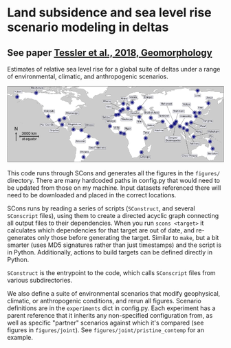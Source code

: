 # Land subsidence and sea level rise scenario modeling in deltas

## See paper [Tessler et al., 2018, Geomorphology](https://www.sciencedirect.com/science/article/pii/S0169555X1730209X)

Estimates of relative sea level rise for a global suite of deltas under a range
of environmental, climatic, and anthropogenic scenarios.

![Global deltas modeled](figures/global_delta_map.png?raw=true)

This code runs through SCons and generates all the figures in the `figures/`
directory. There are many hardcoded paths in config.py that would need to be
updated from those on my machine. Input datasets referenced there will need to
be downloaded and placed in the correct locations.

SCons runs by reading a series of scripts (`SConstruct`, and several
`SConscript` files), using them to create a directed acyclic graph connecting
all output files to their dependencies. When you run `scons <target>` it
calculates which dependencies for that target are out of date, and re-generates
only those before generating the target. Similar to `make`, but a bit smarter
(uses MD5 signatures rather than just timestamps) and the script is in Python.
Additionally, actions to build targets can be defined directly in Python.

`SConstruct` is the entrypoint to the code, which calls `SConscript` files from
various subdirectories.

We also define a suite of environmental scenarios that modify geophysical,
climatic, or anthropogenic conditions, and rerun all figures. Scenario
definitions are in the `experiments` dict in config.py. Each experiment has a
parent reference that it inherits any non-specified configuration from, as well
as specific "partner" scenarios against which it's compared (see figures in
`figures/joint`). See `figures/joint/pristine_contemp` for an example.


